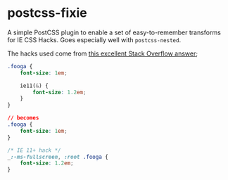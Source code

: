 postcss-fixie
=============

A simple PostCSS plugin to enable a set of easy-to-remember transforms for IE CSS Hacks. Goes especially well with `postcss-nested`.

The hacks used come from [this excellent Stack Overflow answer](http://stackoverflow.com/a/20541859/7847);

```css
.fooga {
    font-size: 1em;

    ie11(&) {
        font-size: 1.2em;
    }
}

// becomes
.fooga {
    font-size: 1em;
}

/* IE 11+ hack */
_:-ms-fullscreen, :root .fooga {
    font-size: 1.2em;
}
```
